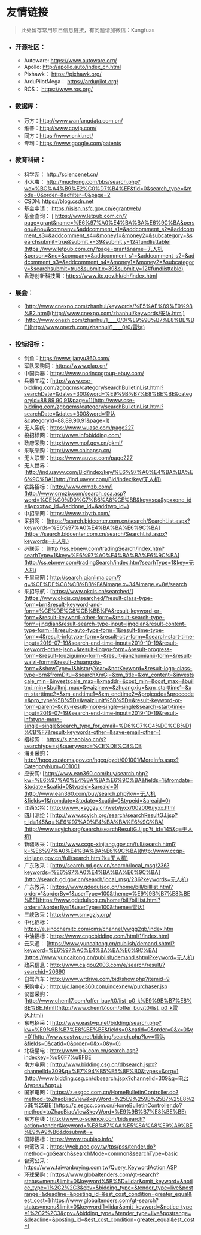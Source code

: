 # 友情链接

> 此处留存常用项目信息链接，有问题请加微信：Kungfuas

- ### 开源社区：

  - Autoware:       https://www.autoware.org/
  - Apollo:          http://apollo.auto/index_cn.html
  - Pixhawk：       https://pixhawk.org/
  - ArduPilotMega： https://ardupilot.org/
  - ROS：          https://www.ros.org/

- ### 数据库：

  - 万方：http://www.wanfangdata.com.cn/
  - 维普：http://www.cqvip.com/
  - 同方：https://www.cnki.net/
  - 专利：https://www.google.com/patents

- ### 教育科研：

  - 科学网：       http://sciencenet.cn/
  - 小木虫：       http://muchong.com/bbs/search.php?wd=%BC%A4%B9%E2%C0%D7%B4%EF&fid=0&search_type=&mode=0&order=&adfilter=0&page=2
  - CSDN:          https://blog.csdn.net
  - 基金申请：      https://isisn.nsfc.gov.cn/egrantweb/
  - 基金查询：     [ https://www.letpub.com.cn/?page=grant&name=%E6%97%A0%E4%BA%BA%E6%9C%BA&person=&no=&company=&addcomment_s1=&addcomment_s2=&addcomment_s3=&addcomment_s4=&money1=&money2=&subcategory=&searchsubmit=true&submit.x=39&submit.y=12#fundlisttable](https://www.letpub.com.cn/?page=grant&name=无人机&person=&no=&company=&addcomment_s1=&addcomment_s2=&addcomment_s3=&addcomment_s4=&money1=&money2=&subcategory=&searchsubmit=true&submit.x=39&submit.y=12#fundlisttable)
  - 香港创新科技署：https://www.itc.gov.hk/ch/index.html

- ### 展会：

  - [http://www.cnexpo.com/zhanhui/keywords/%E5%AE%89%E9%98%B2.html](http://www.cnexpo.com/zhanhui/keywords/安防.html)
  - [http://www.onezh.com/zhanhui/1____0/0/%E9%9B%B7%E8%BE%BE](http://www.onezh.com/zhanhui/1____0/0/雷达)

- ### 投标招标：

  - 剑鱼：https://www.jianyu360.com/
  - 军队采购网：https://www.plap.cn/
  - 中国兵器：https://www.norincogroup-ebuy.com/
  - 兵器工程：[http://www.cse-bidding.com/zgbqcms/category/searchBulletinList.html?searchDate=&dates=300&word=%E9%9B%B7%E8%BE%BE&categoryId=88,89,90,91&page=1](http://www.cse-bidding.com/zgbqcms/category/searchBulletinList.html?searchDate=&dates=300&word=雷达&categoryId=88,89,90,91&page=1)
  - 无人系统：https://www.wuasc.com/page227
  - 投招标网：http://www.infobidding.com/
  - 政府采购：http://www.mof.gov.cn/gkml/
  - 采联采购：http://www.chinapsp.cn/
  - 无人联盟：https://www.auvsc.com/page227
  - 无人世界：[http://ind.uavvv.com/Bid/index/key/%E6%97%A0%E4%BA%BA%E6%9C%BA](http://ind.uavvv.com/Bid/index/key/无人机)
  - 铁路招标：[http://www.crmzb.com/](http://www.crmzb.com/search_sca.asp?word=%CE%C0%D0%C7%B6%A8%CE%BB&key=sca&ypxxone_id=&ypxxtwo_id=&addone_id=&addtwo_id=)
  - 中招采网：https://www.zbytb.com/
  - 采招网：  [https://search.bidcenter.com.cn/search/SearchList.aspx?keywords=%E6%97%A0%E4%BA%BA%E6%9C%BA](https://search.bidcenter.com.cn/search/SearchList.aspx?keywords=无人机)
  - 必联网：  [http://ss.ebnew.com/tradingSearch/index.htm?searhType=1&key=%E6%97%A0%E4%BA%BA%E6%9C%BA](http://ss.ebnew.com/tradingSearch/index.htm?searhType=1&key=无人机)
  - 千里马网：http://search.qianlima.com/?q=%CE%DE%C8%CB%BB%FA&image.x=34&image.y=8#/search
  - 采招导航：[https://www.okcis.cn/searched/](https://www.okcis.cn/searched/?result-class-type-form=brn&result-keyword-and-form=%CE%DE%C8%CB%BB%FA&result-keyword-or-form=&result-keyword-other-form=&result-search-type-form=jingdian&result-search-type-input=jingdian&result-content-type-form=1&result-auto-type-form=1&result-time-type-form=4&result-infotype-form=&result-city-form=&search-start-time-input=2019-07-19&search-end-time-input=2019-10-19&result-keyword-other-json=&result-lingyu-form=&result-progress-form=&result-touziguimo-form=&result-jianzhumianji-form=&result-waizi-form=&result-zhuangxiu-form=&showType=1&historyYear=&notKeyword=&result-logo-class-type=brn&fromDitu=&searchXmGj=&xm_title=&xm_content=&investscale_min=&investscale_max=&xmaddr=&cost_min=&cost_max=&builtmj_min=&builtmj_max=&waizinew=&zhuangxiu=&xm_starttime1=&xm_starttime2=&xm_endtime1=&xm_endtime2=&projcode=&proccode=&pro_type%5B%5D=&waiziunit%5B%5D=&result-keyword-or-form-parent=&city-result-more-single=single&search-start-time-input=2019-07-19&search-end-time-input=2019-10-19&result-infotype-more-single=single&search_type_for_email=%D6%C7%C4%DC%CB%D1%CB%F7&result-keywords-other=&save-email-other=)
  - 招标网：  https://s.zhaobiao.cn/s?searchtype=sj&queryword=%CE%DE%C8%CB
  - 海关采购：http://hgcg.customs.gov.cn/hgcg/gzdt/001001/MoreInfo.aspx?CategoryNum=001001
  - 应安网:    [http://www.ean360.com/buy/search.php?kw=%E6%97%A0%E4%BA%BA%E6%9C%BA&fields=1&fromdate=&todate=&catid=0&typeid=&areaid=0](http://www.ean360.com/buy/search.php?kw=无人机&fields=1&fromdate=&todate=&catid=0&typeid=&areaid=0)
  - 江西公招：http://www.jxsggzy.cn/web/jyxx/002006/jyxx.html
  - 四川测绘：[http://www.scyjch.org/search/searchResultGJ.jsp?t_id=145&q=%E6%97%A0%E4%BA%BA%E6%9C%BA](http://www.scyjch.org/search/searchResultGJ.jsp?t_id=145&q=无人机)
  - 新疆政采：[http://www.ccgp-xinjiang.gov.cn/full/search.html?k=%E6%97%A0%E4%BA%BA%E6%9C%BA](http://www.ccgp-xinjiang.gov.cn/full/search.html?k=无人机)
  - 广东政采：[http://search.gd.gov.cn/search/local_msg/236?keywords=%E6%97%A0%E4%BA%BA%E6%9C%BA](http://search.gd.gov.cn/search/local_msg/236?keywords=无人机)
  - 广东教采：[https://www.gdedulscg.cn/home/bill/billlist.html?order=1&orderBy=1&userType=100&theme=%E9%9B%B7%E8%BE%BE](https://www.gdedulscg.cn/home/bill/billlist.html?order=1&orderBy=1&userType=100&theme=雷达)
  - 三峡政采：http://www.smxgzjy.org/
  - 中化招标：https://e.sinochemitc.com/cms/channel/ywgg2qb/index.htm
  - 中油招标：https://www.cnpcbidding.com/html/1/index.html
  - 云采通：  [https://www.yuncaitong.cn/publish/demand.shtml?keyword=%E6%97%A0%E4%BA%BA%E6%9C%BA](https://www.yuncaitong.cn/publish/demand.shtml?keyword=无人机)
  - 政采信息：http://www.caigou2003.com/e/search/result/?searchid=20690
  - 自驾汽车：http://www.wrdrive.com/bid/show.php?itemid=9
  - 采购中心：http://jc.lange360.com/indexnew/purchaser.jsp
  - 仪器采购：[http://www.chem17.com/offer_buy/t0/list_p0_k%E9%9B%B7%E8%BE%BE.html](http://www.chem17.com/offer_buy/t0/list_p0_k雷达.html)
  - 东电招采：[http://www.eastwp.net/bidding/search.php?kw=%E9%9B%B7%E8%BE%BE&fields=0&catid=0&order=0&x=0&y=0](http://www.eastwp.net/bidding/search.php?kw=雷达&fields=0&catid=0&order=0&x=0&y=0)
  - 北极星电：http://www.bjx.com.cn/search.asp?indexkey=%u96F7%u8FBE
  - 南方电网：[http://www.bidding.csg.cn/dbsearch.jspx?channelId=309&q=%E7%94%B5%E5%8F%B0&types=&org=](http://www.bidding.csg.cn/dbsearch.jspx?channelId=309&q=电台&types=&org=)
  - 国家电网：[https://z.esgcc.com.cn/HomeBulletinController.do?method=toZhaoBiaoView&keyWord=%25E9%259B%25B7%25E8%25BE%25BE](https://z.esgcc.com.cn/HomeBulletinController.do?method=toZhaoBiaoView&keyWord=%E9%9B%B7%E8%BE%BE)
  - 东方在线：http://www.o-science.com/bidsearch?action=tender&keyword=%E8%87%AA%E5%8A%A8%E9%A9%BE%E9%A9%B6&dosubmit=+
  - 国际招标：https://www.toubiao.info/
  - 台湾政采：https://web.pcc.gov.tw/tps/pss/tender.do?method=goSearch&searchMode=common&searchType=basic
  - 台湾公采：https://www.taiwanbuying.com.tw/Query_KeywordAction.ASP
  - 环球采购：[https://www.globaltenders.com/gt-search?status=menu&limit=0&keyword%5B%5D=lidar&omit_keyword=&notice_type=1%2C2%2C3&cpv=&bidding_type=&tender_type=live&postrange=&deadline=&posting_id=&est_cost_condition=greater_equal&est_cost=](https://www.globaltenders.com/gt-search?status=menu&limit=0&keyword[]=lidar&omit_keyword=&notice_type=1%2C2%2C3&cpv=&bidding_type=&tender_type=live&postrange=&deadline=&posting_id=&est_cost_condition=greater_equal&est_cost=)